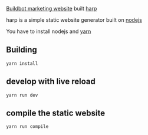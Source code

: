 [Buildbot marketing website](https://buildbot.net) built [harp](http://harpjs.com/)

harp is a simple static website generator built on [nodejs](https://nodejs.org/en/)

You have to install nodejs and [yarn](https://yarnpkg.com/lang/en/)

## Building

    yarn install

## develop with live reload

    yarn run dev

## compile the static website

    yarn run compile

